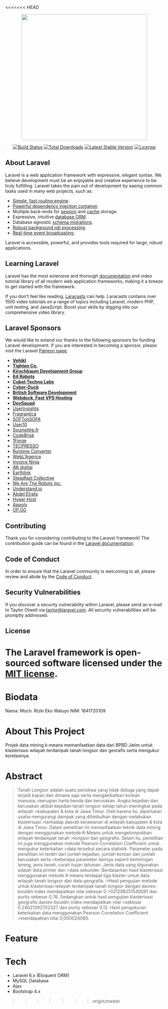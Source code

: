 <<<<<<< HEAD
<p align="center"><img src="https://res.cloudinary.com/dtfbvvkyp/image/upload/v1566331377/laravel-logolockup-cmyk-red.svg" width="400"></p>

<p align="center">
<a href="https://travis-ci.org/laravel/framework"><img src="https://travis-ci.org/laravel/framework.svg" alt="Build Status"></a>
<a href="https://packagist.org/packages/laravel/framework"><img src="https://poser.pugx.org/laravel/framework/d/total.svg" alt="Total Downloads"></a>
<a href="https://packagist.org/packages/laravel/framework"><img src="https://poser.pugx.org/laravel/framework/v/stable.svg" alt="Latest Stable Version"></a>
<a href="https://packagist.org/packages/laravel/framework"><img src="https://poser.pugx.org/laravel/framework/license.svg" alt="License"></a>
</p>

## About Laravel

Laravel is a web application framework with expressive, elegant syntax. We believe development must be an enjoyable and creative experience to be truly fulfilling. Laravel takes the pain out of development by easing common tasks used in many web projects, such as:

- [Simple, fast routing engine](https://laravel.com/docs/routing).
- [Powerful dependency injection container](https://laravel.com/docs/container).
- Multiple back-ends for [session](https://laravel.com/docs/session) and [cache](https://laravel.com/docs/cache) storage.
- Expressive, intuitive [database ORM](https://laravel.com/docs/eloquent).
- Database agnostic [schema migrations](https://laravel.com/docs/migrations).
- [Robust background job processing](https://laravel.com/docs/queues).
- [Real-time event broadcasting](https://laravel.com/docs/broadcasting).

Laravel is accessible, powerful, and provides tools required for large, robust applications.

## Learning Laravel

Laravel has the most extensive and thorough [documentation](https://laravel.com/docs) and video tutorial library of all modern web application frameworks, making it a breeze to get started with the framework.

If you don't feel like reading, [Laracasts](https://laracasts.com) can help. Laracasts contains over 1500 video tutorials on a range of topics including Laravel, modern PHP, unit testing, and JavaScript. Boost your skills by digging into our comprehensive video library.

## Laravel Sponsors

We would like to extend our thanks to the following sponsors for funding Laravel development. If you are interested in becoming a sponsor, please visit the Laravel [Patreon page](https://patreon.com/taylorotwell).

- **[Vehikl](https://vehikl.com/)**
- **[Tighten Co.](https://tighten.co)**
- **[Kirschbaum Development Group](https://kirschbaumdevelopment.com)**
- **[64 Robots](https://64robots.com)**
- **[Cubet Techno Labs](https://cubettech.com)**
- **[Cyber-Duck](https://cyber-duck.co.uk)**
- **[British Software Development](https://www.britishsoftware.co)**
- **[Webdock, Fast VPS Hosting](https://www.webdock.io/en)**
- **[DevSquad](https://devsquad.com)**
- [UserInsights](https://userinsights.com)
- [Fragrantica](https://www.fragrantica.com)
- [SOFTonSOFA](https://softonsofa.com/)
- [User10](https://user10.com)
- [Soumettre.fr](https://soumettre.fr/)
- [CodeBrisk](https://codebrisk.com)
- [1Forge](https://1forge.com)
- [TECPRESSO](https://tecpresso.co.jp/)
- [Runtime Converter](http://runtimeconverter.com/)
- [WebL'Agence](https://weblagence.com/)
- [Invoice Ninja](https://www.invoiceninja.com)
- [iMi digital](https://www.imi-digital.de/)
- [Earthlink](https://www.earthlink.ro/)
- [Steadfast Collective](https://steadfastcollective.com/)
- [We Are The Robots Inc.](https://watr.mx/)
- [Understand.io](https://www.understand.io/)
- [Abdel Elrafa](https://abdelelrafa.com)
- [Hyper Host](https://hyper.host)
- [Appoly](https://www.appoly.co.uk)
- [OP.GG](https://op.gg)

## Contributing

Thank you for considering contributing to the Laravel framework! The contribution guide can be found in the [Laravel documentation](https://laravel.com/docs/contributions).

## Code of Conduct

In order to ensure that the Laravel community is welcoming to all, please review and abide by the [Code of Conduct](https://laravel.com/docs/contributions#code-of-conduct).

## Security Vulnerabilities

If you discover a security vulnerability within Laravel, please send an e-mail to Taylor Otwell via [taylor@laravel.com](mailto:taylor@laravel.com). All security vulnerabilities will be promptly addressed.

## License

The Laravel framework is open-sourced software licensed under the [MIT license](https://opensource.org/licenses/MIT).
=======
# Biodata
Nama: Moch. Rizki Eko Waluyo
NIM: 1641720109

# About This Project

Projek data mining k-means memanfaatkan data dari BPBD Jatim untuk klasterisasi wilayah terdampak tanah longsor dan georafis serta mengukur korelasinya

# Abstract
>Tanah Longsor adalah suatu peristiwa yang tidak diduga yang dapat terjadi kapan dan dimana saja serta mengakibatkan korban manusia,>kerugian harta benda dan kerusakan. Angka kejadian dan kerusakan akibat kejadian tanah longsor setiap tahun meningkat pada wilayah >kabupaten & kota di Jawa Timur. Oleh karena itu ,diperlukan usaha mengurangi dampak yang ditimbulkan dengan melakukan klasterisasi >terhadap daerah kerawanan di wilayah kabupaten & kota di Jawa Timur.
>Dalam penelitian ini memanfaatkan teknik data mining dengan menggunakan metode K-Means untuk mengelompokkan wilayah terdampak tanah >longsor dan geografis. Selain itu, penelitian ini juga menggunakan metode Pearson Correlation Coefficient untuk mengukur keterkaitan >data tersebut secara statistik. Parameter pada penelitian ini terdiri dari jumlah kejadian, jumlah korban dan jumlah kerusakan serta >beberapa parameter lainnya seperti kemiringan lereng, jenis tanah, curah hujan tahunan. Jenis data yang digunakan adalah data primer dan >data sekunder.
>Berdasarkan hasil klasterisasi menggunakan metode K-means terdapat tiga klaster untuk data wilayah tanah longsor dan data geografis. >Hasil pengujian metode untuk klasterisasi wilayah terdampak tanah longsor dengan davies-bouldin index mendapatkan nilai sebesar 0.>021298251540091 dan purity sebesar 0.76. Sedangkan untuk hasil pengujian klasterisasi geografis davies-bouldin index mendapatkan nilai >sebesar 0.24021392702327 dan purity sebesar 0.12. Hasil pengukuran keterkaitan data menggunakan Pearson Correlation Coefficient >mendapatkan nilai 0,000024080.

# Feature

# Tech
  - Laravel 6.x (Eloquent ORM)
  - MySQL Database
  - Ajax
  - Bootstrap 4.x
>>>>>>> origin/master
